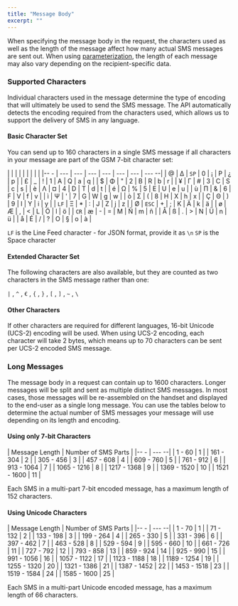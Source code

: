 ```yaml
---
title: "Message Body"
excerpt: ""
---
```

When specifying the message body in the request, the characters used as well as the length of the message affect how many actual SMS messages are sent out. When using [parameterization](doc:sms-rest-parameterization), the length of each message may also vary depending on the recipient-specific data.

### Supported Characters

Individual characters used in the message determine the type of encoding that will ultimately be used to send the SMS message. The API automatically detects the encoding required from the characters used, which allows us to support the delivery of SMS in any language.

#### Basic Character Set

You can send up to 160 characters in a single SMS message if all characters in your message are part of the GSM 7-bit character set:

|      |       |      |     |     |     |     |       |
|-- -  | ---   | ---  | --- | --- | --- | --- | --- --|
| @    | Δ     | `SP` | 0   | ¡   | P   | ¿   | p     |
| £    | _     | !    | 1   | A   | Q   | a   | q     |
| $    | Φ     | "    | 2   | B   | R   | b   | r     |
| ¥    | Γ     | #    | 3   | C   | S   | c   | s     |
| è    | Λ     | ¤    | 4   | D   | T   | d   | t     |
| é    | Ω     | %    | 5   | E   | U   | e   | u     |
| ù    | Π     | &    | 6   | F   | V   | f   | v     |
| ì    | Ψ     | '    | 7   | G   | W   | g   | w     |
| ò    | Σ     | (    | 8   | H   | X   | h   | x     |
| Ç    | Θ     | )    | 9   | I   | Y   | i   | y     |
| `LF` | Ξ     | *    | :   | J   | Z   | j   | z     |
| Ø    | `ESC` | +    | ;   | K   | Ä   | k   | ä     |
| ø    | Æ     | ,    | <   | L   | Ö   | l   | ö     |
| `CR` | æ     | -    | =   | M   | Ñ   | m   | ñ     |
| Å    | ß     | .    | >   | N   | Ü   | n   | ü     |
| å    | É     | /    | ?   | O   | §   | o   | à     |

`LF` is the Line Feed character - for JSON format, provide it as `\n`
`SP` is the Space character

#### Extended Character Set

The following characters are also available, but they are counted as two characters in the SMS message rather than one:

`|` , `^` , `€` , `{` , `}` , `[` , `]` , `~` , `\`

#### Other Characters

If other characters are required for different languages, 16-bit Unicode (UCS-2) encoding will be used. When using UCS-2 encoding, each character will take 2 bytes, which means up to 70 characters can be sent per UCS-2 encoded SMS message.

### Long Messages

The message body in a request can contain up to 1600 characters. Longer messages will be split and sent as multiple distinct SMS messages. In most cases, those messages will be re-assembled on the handset and displayed to the end-user as a single long message. You can use the tables below to determine the actual number of SMS messages your message will use depending on its length and encoding.

#### Using only 7-bit Characters

| Message Length | Number of SMS Parts |
|-- -            | ---               --|
| 1 - 60         | 1                   |
| 161 - 304      | 2                   |
| 305 - 456      | 3                   |
| 457 - 608      | 4                   |
| 609 - 760      | 5                   |
| 761 - 912      | 6                   |
| 913 - 1064     | 7                   |
| 1065 - 1216    | 8                   |
| 1217 - 1368    | 9                   |
| 1369 - 1520    | 10                  |
| 1521 - 1600    | 11                  |

Each SMS in a multi-part 7-bit encoded message, has a maximum length of 152 characters.

#### Using Unicode Characters

| Message Length | Number of SMS Parts |
|-- -            | ---               --|
| 1 - 70         | 1                   |
| 71 - 132       | 2                   |
| 133 - 198      | 3                   |
| 199 - 264      | 4                   |
| 265 - 330      | 5                   |
| 331 - 396      | 6                   |
| 397 - 462      | 7                   |
| 463 - 528      | 8                   |
| 529 - 594      | 9                   |
| 595 - 660      | 10                  |
| 661 - 726      | 11                  |
| 727 - 792      | 12                  |
| 793 - 858      | 13                  |
| 859 - 924      | 14                  |
| 925 - 990      | 15                  |
| 991 - 1056     | 16                  |
| 1057 - 1122    | 17                  |
| 1123 - 1188    | 18                  |
| 1189 - 1254    | 19                  |
| 1255 - 1320    | 20                  |
| 1321 - 1386    | 21                  |
| 1387 - 1452    | 22                  |
| 1453 - 1518    | 23                  |
| 1519 - 1584    | 24                  |
| 1585 - 1600    | 25                  |

Each SMS in a multi-part Unicode encoded message, has a maximum length of 66
characters.
